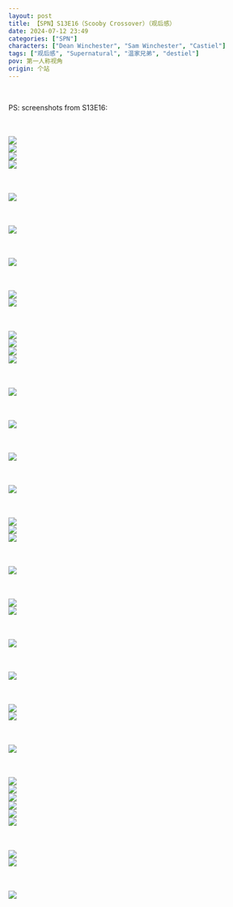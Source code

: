 ```yaml
---
layout: post
title: 【SPN】S13E16（Scooby Crossover）（观后感）
date: 2024-07-12 23:49
categories: ["SPN"]
characters: ["Dean Winchester", "Sam Winchester", "Castiel"]
tags: ["观后感", "Supernatural", "温家兄弟", "destiel"]
pov: 第一人称视角
origin: 个站
---
```


<br>

PS: screenshots from S13E16:

<br><br>
![](https://github.com/junesirius/junesirius.github.io/blob/master/assets/images/SPN/S13/2024-07-12-SPN-1316-1.jpg)
<br>
![](https://github.com/junesirius/junesirius.github.io/blob/master/assets/images/SPN/S13/2024-07-12-SPN-1316-2.jpg)
<br>
![](https://github.com/junesirius/junesirius.github.io/blob/master/assets/images/SPN/S13/2024-07-12-SPN-1316-3.jpg)
<br>
![](https://github.com/junesirius/junesirius.github.io/blob/master/assets/images/SPN/S13/2024-07-12-SPN-1316-4.jpg)
<br>

<br><br>
![](https://github.com/junesirius/junesirius.github.io/blob/master/assets/images/SPN/S13/2024-07-12-SPN-1316-5.jpg)
<br>

<br><br>
![](https://github.com/junesirius/junesirius.github.io/blob/master/assets/images/SPN/S13/2024-07-12-SPN-1316-6.jpg)
<br>

<br><br>
![](https://github.com/junesirius/junesirius.github.io/blob/master/assets/images/SPN/S13/2024-07-12-SPN-1316-7.jpg)
<br>

<br><br>
![](https://github.com/junesirius/junesirius.github.io/blob/master/assets/images/SPN/S13/2024-07-12-SPN-1316-8.jpg)
<br>
![](https://github.com/junesirius/junesirius.github.io/blob/master/assets/images/SPN/S13/2024-07-12-SPN-1316-9.jpg)
<br>

<br><br>
![](https://github.com/junesirius/junesirius.github.io/blob/master/assets/images/SPN/S13/2024-07-12-SPN-1316-10.jpg)
<br>
![](https://github.com/junesirius/junesirius.github.io/blob/master/assets/images/SPN/S13/2024-07-12-SPN-1316-11.jpg)
<br>
![](https://github.com/junesirius/junesirius.github.io/blob/master/assets/images/SPN/S13/2024-07-12-SPN-1316-12.jpg)
<br>
![](https://github.com/junesirius/junesirius.github.io/blob/master/assets/images/SPN/S13/2024-07-12-SPN-1316-13.jpg)
<br>

<br><br>
![](https://github.com/junesirius/junesirius.github.io/blob/master/assets/images/SPN/S13/2024-07-12-SPN-1316-14.jpg)
<br>

<br><br>
![](https://github.com/junesirius/junesirius.github.io/blob/master/assets/images/SPN/S13/2024-07-12-SPN-1316-15.jpg)
<br>

<br><br>
![](https://github.com/junesirius/junesirius.github.io/blob/master/assets/images/SPN/S13/2024-07-12-SPN-1316-16.jpg)
<br>

<br><br>
![](https://github.com/junesirius/junesirius.github.io/blob/master/assets/images/SPN/S13/2024-07-12-SPN-1316-17.jpg)
<br>

<br><br>
![](https://github.com/junesirius/junesirius.github.io/blob/master/assets/images/SPN/S13/2024-07-12-SPN-1316-18.jpg)
<br>
![](https://github.com/junesirius/junesirius.github.io/blob/master/assets/images/SPN/S13/2024-07-12-SPN-1316-19.jpg)
<br>
![](https://github.com/junesirius/junesirius.github.io/blob/master/assets/images/SPN/S13/2024-07-12-SPN-1316-20.jpg)
<br>

<br><br>
![](https://github.com/junesirius/junesirius.github.io/blob/master/assets/images/SPN/S13/2024-07-12-SPN-1316-21.jpg)
<br>

<br><br>
![](https://github.com/junesirius/junesirius.github.io/blob/master/assets/images/SPN/S13/2024-07-12-SPN-1316-22.jpg)
<br>
![](https://github.com/junesirius/junesirius.github.io/blob/master/assets/images/SPN/S13/2024-07-12-SPN-1316-23.jpg)
<br>

<br><br>
![](https://github.com/junesirius/junesirius.github.io/blob/master/assets/images/SPN/S13/2024-07-12-SPN-1316-24.jpg)
<br>

<br><br>
![](https://github.com/junesirius/junesirius.github.io/blob/master/assets/images/SPN/S13/2024-07-12-SPN-1316-25.jpg)
<br>

<br><br>
![](https://github.com/junesirius/junesirius.github.io/blob/master/assets/images/SPN/S13/2024-07-12-SPN-1316-26.jpg)
<br>
![](https://github.com/junesirius/junesirius.github.io/blob/master/assets/images/SPN/S13/2024-07-12-SPN-1316-27.jpg)
<br>

<br><br>
![](https://github.com/junesirius/junesirius.github.io/blob/master/assets/images/SPN/S13/2024-07-12-SPN-1316-28.jpg)
<br>

<br><br>
![](https://github.com/junesirius/junesirius.github.io/blob/master/assets/images/SPN/S13/2024-07-12-SPN-1316-29.jpg)
<br>
![](https://github.com/junesirius/junesirius.github.io/blob/master/assets/images/SPN/S13/2024-07-12-SPN-1316-30.jpg)
<br>
![](https://github.com/junesirius/junesirius.github.io/blob/master/assets/images/SPN/S13/2024-07-12-SPN-1316-31.jpg)
<br>
![](https://github.com/junesirius/junesirius.github.io/blob/master/assets/images/SPN/S13/2024-07-12-SPN-1316-32.jpg)
<br>
![](https://github.com/junesirius/junesirius.github.io/blob/master/assets/images/SPN/S13/2024-07-12-SPN-1316-33.jpg)
<br>
![](https://github.com/junesirius/junesirius.github.io/blob/master/assets/images/SPN/S13/2024-07-12-SPN-1316-34.jpg)
<br>

<br><br>
![](https://github.com/junesirius/junesirius.github.io/blob/master/assets/images/SPN/S13/2024-07-12-SPN-1316-35.jpg)
<br>
![](https://github.com/junesirius/junesirius.github.io/blob/master/assets/images/SPN/S13/2024-07-12-SPN-1316-36.jpg)
<br>

<br><br>
![](https://github.com/junesirius/junesirius.github.io/blob/master/assets/images/SPN/S13/2024-07-12-SPN-1316-37.jpg)
<br>
